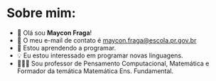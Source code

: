 # Sobre mim:
- 👋 Olá sou **Maycon Fraga**!
- 📧 O meu e-mail de contato é maycon.fraga@escola.pr.gov.br
- 👀 Estou aprendendo a programar.
- 💡 Eu estou interessado em programar novas linguagens.
- 👨🏻‍💻 Sou professor de Pensamento Computacional, Matemática e Formador da temática Matemática Ens. Fundamental.
<!---
mfraga91/mfraga91 is a ✨ special ✨ repository because its `README.md` (this file) appears on your GitHub profile.
You can click the Preview link to take a look at your changes.
--->
